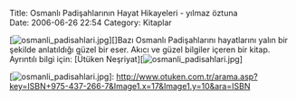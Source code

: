 Title: Osmanlı Padişahlarının Hayat Hikayeleri - yılmaz öztuna  
Date: 2006-06-26 22:54
Category: Kitaplar

[![osmanli_padisahlari.jpg][]][]Bazı Osmanlı Padişahlarını hayatlarını
yalın bir şekilde anlatıldığı güzel bir eser. Akıcı ve güzel bilgiler
içeren bir kitap. Ayrıntılı bilgi için: [Ütüken
Neşriyat][![osmanli_padisahlari.jpg][]]

  [osmanli_padisahlari.jpg]: http://www.fatihhayrioglu.com/wp-content/osmanli_padisahlari.thumbnail.jpg
  [![osmanli_padisahlari.jpg][]]: http://www.otuken.com.tr/arama.asp?key=ISBN+975-437-266-7&Image1.x=17&Image1.y=10&ara=ISBN
